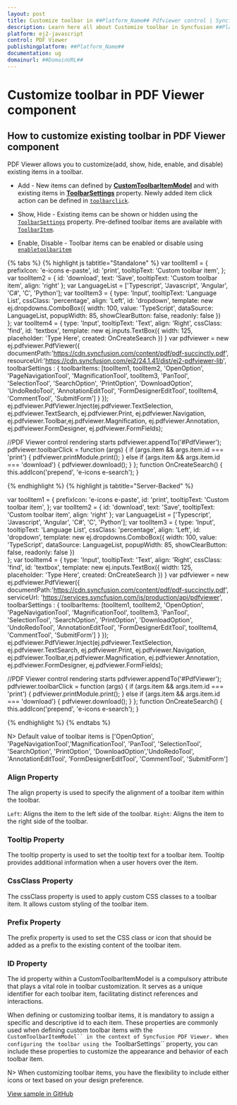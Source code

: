 ```yaml
---
layout: post
title: Customize toolbar in ##Platform_Name## Pdfviewer control | Syncfusion
description: Learn here all about Customize toolbar in Syncfusion ##Platform_Name## Pdfviewer control of Syncfusion Essential JS 2 and more.
platform: ej2-javascript
control: PDF Viewer 
publishingplatform: ##Platform_Name##
documentation: ug
domainurl: ##DomainURL##
---
```


# Customize toolbar in PDF Viewer component

## How to customize existing toolbar in PDF Viewer component

PDF Viewer allows you to customize(add, show, hide, enable, and disable) existing items in a toolbar.

* Add - New items can defined by [**CustomToolbarItemModel**](https://ej2.syncfusion.com/javascript/documentation/api/pdfviewer/customToolbarItem/) and with existing items in [**ToolbarSettings**](https://ej2.syncfusion.com/javascript/documentation/api/pdfviewer/toolbarSettings/) property. Newly added item click action can be defined in [`toolbarclick`](https://ej2.syncfusion.com/javascript/documentation/api/toolbar/clickEventArgs/).

* Show, Hide - Existing items can be shown or hidden using the [`ToolbarSettings`](https://ej2.syncfusion.com/javascript/documentation/api/pdfviewer/toolbarSettings/) property. Pre-defined toolbar items are available with [`ToolbarItem`](https://ej2.syncfusion.com/javascript/documentation/api/pdfviewer/toolbarItem/).

* Enable, Disable -  Toolbar items can be enabled or disable using [`enabletoolbaritem`](https://ej2.syncfusion.com/javascript/documentation/api/pdfviewer/toolbar/#enabletoolbaritem)

{% tabs %}
{% highlight js tabtitle="Standalone" %}
 var toolItem1 = {
    prefixIcon: 'e-icons e-paste',
    id: 'print',
    tooltipText: 'Custom toolbar item',
};
var toolItem2  = {
    id: 'download',
    text: 'Save',
    tooltipText: 'Custom toolbar item',
    align: 'right'
};
var LanguageList = ['Typescript', 'Javascript', 'Angular', 'C#', 'C', 'Python'];
var toolItem3 = {
    type: 'Input',
    tooltipText: 'Language List',
    cssClass: 'percentage',
    align: 'Left',
    id: 'dropdown',
    template: new ej.dropdowns.ComboBox({ width: 100, value: 'TypeScript', dataSource: LanguageList, popupWidth: 85, showClearButton: false, readonly: false })  
};
var toolItem4 = {
    type: 'Input',
    tooltipText: 'Text',
    align: 'Right',
    cssClass: 'find',
    id: 'textbox',
    template: new ej.inputs.TextBox({ width: 125, placeholder: 'Type Here', created: OnCreateSearch })
}
var pdfviewer = new ej.pdfviewer.PdfViewer({
                    documentPath:'https://cdn.syncfusion.com/content/pdf/pdf-succinctly.pdf',
                    resourceUrl:'https://cdn.syncfusion.com/ej2/24.1.41/dist/ej2-pdfviewer-lib',
                    toolbarSettings : { toolbarItems: [toolItem1, toolItem2, 'OpenOption', 'PageNavigationTool', 'MagnificationTool', toolItem3, 'PanTool', 'SelectionTool', 'SearchOption', 'PrintOption', 'DownloadOption', 'UndoRedoTool', 'AnnotationEditTool', 'FormDesignerEditTool', toolItem4, 'CommentTool', 'SubmitForm'] }
               });
ej.pdfviewer.PdfViewer.Inject(ej.pdfviewer.TextSelection, ej.pdfviewer.TextSearch, ej.pdfviewer.Print, ej.pdfviewer.Navigation, ej.pdfviewer.Toolbar,ej.pdfviewer.Magnification, ej.pdfviewer.Annotation, ej.pdfviewer.FormDesigner, ej.pdfviewer.FormFields);
               
//PDF Viewer control rendering starts
pdfviewer.appendTo('#PdfViewer');
pdfviewer.toolbarClick = function (args) {
    if (args.item && args.item.id === 'print') {
        pdfviewer.printModule.print();
    } else if (args.item && args.item.id === 'download') {
        pdfviewer.download();
    }
};
function OnCreateSearch() {
    this.addIcon('prepend', 'e-icons e-search');
}

{% endhighlight %}
{% highlight js tabtitle="Server-Backed" %}

var toolItem1 = {
    prefixIcon: 'e-icons e-paste',
    id: 'print',
    tooltipText: 'Custom toolbar item',
};
var toolItem2  = {
    id: 'download',
    text: 'Save',
    tooltipText: 'Custom toolbar item',
    align: 'right'
};
var LanguageList = ['Typescript', 'Javascript', 'Angular', 'C#', 'C', 'Python'];
var toolItem3 = {
    type: 'Input',
    tooltipText: 'Language List',
    cssClass: 'percentage',
    align: 'Left',
    id: 'dropdown',
    template: new ej.dropdowns.ComboBox({ width: 100, value: 'TypeScript', dataSource: LanguageList, popupWidth: 85, showClearButton: false, readonly: false })  
};
var toolItem4 = {
    type: 'Input',
    tooltipText: 'Text',
    align: 'Right',
    cssClass: 'find',
    id: 'textbox',
    template: new ej.inputs.TextBox({ width: 125, placeholder: 'Type Here', created: OnCreateSearch })
}
var pdfviewer = new ej.pdfviewer.PdfViewer({
                    documentPath:'https://cdn.syncfusion.com/content/pdf/pdf-succinctly.pdf',
                    serviceUrl: 'https://services.syncfusion.com/js/production/api/pdfviewer',
                    toolbarSettings : { toolbarItems: [toolItem1, toolItem2, 'OpenOption', 'PageNavigationTool', 'MagnificationTool', toolItem3, 'PanTool', 'SelectionTool', 'SearchOption', 'PrintOption', 'DownloadOption', 'UndoRedoTool', 'AnnotationEditTool', 'FormDesignerEditTool', toolItem4, 'CommentTool', 'SubmitForm'] }
               });
ej.pdfviewer.PdfViewer.Inject(ej.pdfviewer.TextSelection, ej.pdfviewer.TextSearch, ej.pdfviewer.Print, ej.pdfviewer.Navigation, ej.pdfviewer.Toolbar,ej.pdfviewer.Magnification, ej.pdfviewer.Annotation, ej.pdfviewer.FormDesigner, ej.pdfviewer.FormFields);
               
//PDF Viewer control rendering starts
pdfviewer.appendTo('#PdfViewer');
pdfviewer.toolbarClick = function (args) {
    if (args.item && args.item.id === 'print') {
        pdfviewer.printModule.print();
    } else if (args.item && args.item.id === 'download') {
        pdfviewer.download();
    }
};
function OnCreateSearch() {
    this.addIcon('prepend', 'e-icons e-search');
}

{% endhighlight %}
{% endtabs %}


N> Default value of toolbar items is ['OpenOption', 'PageNavigationTool','MagnificationTool', 'PanTool', 'SelectionTool', 'SearchOption', 'PrintOption', 'DownloadOption','UndoRedoTool', 'AnnotationEditTool', 'FormDesignerEditTool', 'CommentTool', 'SubmitForm'] 

### Align Property

The align property is used to specify the alignment of a toolbar item within the toolbar.

`Left`: Aligns the item to the left side of the toolbar.
`Right`: Aligns the item to the right side of the toolbar.

### Tooltip Property

The tooltip property is used to set the tooltip text for a toolbar item. Tooltip provides additional information when a user hovers over the item.

### CssClass Property

The cssClass property is used to apply custom CSS classes to a toolbar item. It allows custom styling of the toolbar item.

### Prefix Property

The prefix property is used to set the CSS class or icon that should be added as a prefix to the existing content of the toolbar item.

### ID Property

The id property within a CustomToolbarItemModel is a compulsory attribute that plays a vital role in toolbar customization. It serves as a unique identifier for each toolbar item, facilitating distinct references and interactions.

When defining or customizing toolbar items, it is mandatory to assign a specific and descriptive id to each item. 
These properties are commonly used when defining custom toolbar items with the `CustomToolbarItemModel`` in the context of Syncfusion PDF Viewer. When configuring the toolbar using the `ToolbarSettings`` property, you can include these properties to customize the appearance and behavior of each toolbar item.

N> When customizing toolbar items, you have the flexibility to include either icons or text based on your design preference.

[View sample in GitHub](https://github.com/SyncfusionExamples/javascript-pdf-viewer-examples/tree/master/How%20to/customize%20existing%20toolbar)